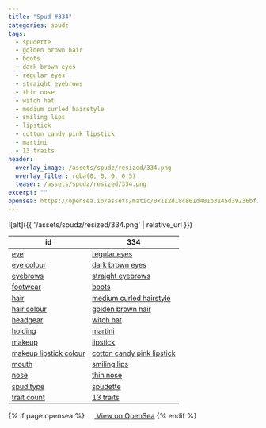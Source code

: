 ```yaml
---
title: "Spud #334"
categories: spudz
tags:
  - spudette
  - golden brown hair
  - boots
  - dark brown eyes
  - regular eyes
  - straight eyebrows
  - thin nose
  - witch hat
  - medium curled hairstyle
  - smiling lips
  - lipstick
  - cotton candy pink lipstick
  - martini
  - 13 traits
header:
  overlay_image: /assets/spudz/resized/334.png
  overlay_filter: rgba(0, 0, 0, 0.5)
  teaser: /assets/spudz/resized/334.png
excerpt: ""
opensea: https://opensea.io/assets/matic/0x112d18c861d401b3145d39236bf149f01e18beed/334
---
```

![alt]({{ '/assets/spudz/resized/334.png' | relative_url }})

| id | 334 |
|-|-|
| <a href="/traits/eye/#trait-type">eye</a> | <a href="/traits/eye/regular-eyes/1/#trait">regular eyes</a> |
| <a href="/traits/eye-colour/#trait-type">eye colour</a> | <a href="/traits/eye-colour/dark-brown-eyes/1/#trait">dark brown eyes</a> |
| <a href="/traits/eyebrows/#trait-type">eyebrows</a> | <a href="/traits/eyebrows/straight-eyebrows/1/#trait">straight eyebrows</a> |
| <a href="/traits/footwear/#trait-type">footwear</a> | <a href="/traits/footwear/boots/1/#trait">boots</a> |
| <a href="/traits/hair/#trait-type">hair</a> | <a href="/traits/hair/medium-curled-hairstyle/1/#trait">medium curled hairstyle</a> |
| <a href="/traits/hair-colour/#trait-type">hair colour</a> | <a href="/traits/hair-colour/golden-brown-hair/1/#trait">golden brown hair</a> |
| <a href="/traits/headgear/#trait-type">headgear</a> | <a href="/traits/headgear/witch-hat/1/#trait">witch hat</a> |
| <a href="/traits/holding/#trait-type">holding</a> | <a href="/traits/holding/martini/1/#trait">martini</a> |
| <a href="/traits/makeup/#trait-type">makeup</a> | <a href="/traits/makeup/lipstick/1/#trait">lipstick</a> |
| <a href="/traits/makeup-lipstick-colour/#trait-type">makeup lipstick colour</a> | <a href="/traits/makeup-lipstick-colour/cotton-candy-pink-lipstick/1/#trait">cotton candy pink lipstick</a> |
| <a href="/traits/mouth/#trait-type">mouth</a> | <a href="/traits/mouth/smiling-lips/1/#trait">smiling lips</a> |
| <a href="/traits/nose/#trait-type">nose</a> | <a href="/traits/nose/thin-nose/1/#trait">thin nose</a> |
| <a href="/traits/spud-type/#trait-type">spud type</a> | <a href="/traits/spud-type/spudette/1/#trait">spudette</a> |
| <a href="/traits/trait-count/#trait-type">trait count</a> | <a href="/traits/trait-count/13-traits/1/#trait">13 traits</a> |

{% if page.opensea %}
<a href="{{page.opensea}}" class="btn btn--info" onclick="window.open(this.href, '_blank'); return false;"><img src="/assets/images/opensea.svg" width="16px"><span>  View on OpenSea</span></a>
{% endif %}
